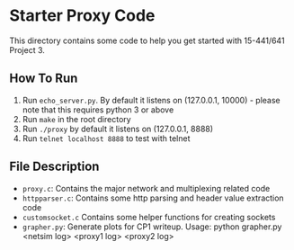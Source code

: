 # Starter Proxy Code

This directory contains some code to help you get started
with 15-441/641 Project 3.

## How To Run

  1. Run `echo_server.py`. By default it listens on (127.0.0.1, 10000) - please note that this requires python 3 or above
  2. Run `make` in the root directory
  3. Run `./proxy` by default it listens on (127.0.0.1, 8888)
  4. Run `telnet localhost 8888` to test with telnet

## File Description

  - `proxy.c`: Contains the major network and multiplexing related code
  - `httpparser.c`: Contains some http parsing and header value extraction code
  - `customsocket.c` Contains some helper functions for creating sockets
  - `grapher.py`: Generate plots for CP1 writeup. Usage: python grapher.py \<netsim log\> \<proxy1 log\> \<proxy2 log\>
